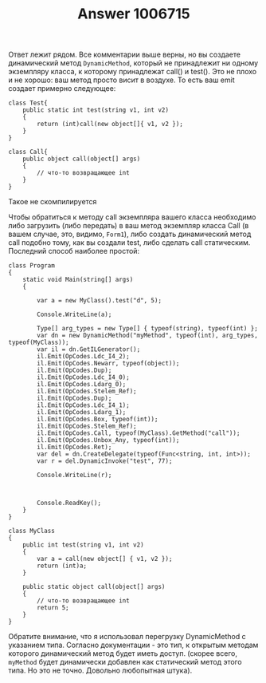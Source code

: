 ﻿---
title: "Answer 1006715"
se.owner.user_id: 271366
se.owner.display_name: "digital-mag"
se.owner.link: "https://ru.stackoverflow.com/users/271366/digital-mag"
se.answer_id: 1006715
se.question_id: 1006349
se.post_type: answer
se.score: 1
se.is_accepted: False
---
<p>Ответ лежит рядом. Все комментарии выше верны, но вы создаете динамический метод <code>DynamicMethod</code>, который не принадлежит ни одному экземпляру класса, к которому принадлежат call() и test(). Это не плохо и не хорошо: ваш метод просто висит в воздухе. То есть ваш emit создает примерно следующее: </p>

<pre><code>class Test{
    public static int test(string v1, int v2)
    { 
        return (int)call(new object[]{ v1, v2 });
    }    
}

class Call{
    public object call(object[] args)
    {
        // что-то возвращающее int
    }
}
</code></pre>

<p>Такое не скомпилируется</p>

<p>Чтобы обратиться к методу call экземпляра вашего класса необходимо либо загрузить  (либо передать) в ваш метод экземпляр класса Call (в вашем случае, это, видимо, <code>Form1</code>), либо создать динамический метод call подобно тому, как вы создали test, либо сделать call статическим. Последний способ наиболее простой:</p>

<pre><code>class Program
{
    static void Main(string[] args)
    {

        var a = new MyClass().test("d", 5);

        Console.WriteLine(a);

        Type[] arg_types = new Type[] { typeof(string), typeof(int) };
        var dn = new DynamicMethod("myMethod", typeof(int), arg_types, typeof(MyClass));
        var il = dn.GetILGenerator();                        
        il.Emit(OpCodes.Ldc_I4_2);
        il.Emit(OpCodes.Newarr, typeof(object));
        il.Emit(OpCodes.Dup);
        il.Emit(OpCodes.Ldc_I4_0);
        il.Emit(OpCodes.Ldarg_0);
        il.Emit(OpCodes.Stelem_Ref);
        il.Emit(OpCodes.Dup);
        il.Emit(OpCodes.Ldc_I4_1);
        il.Emit(OpCodes.Ldarg_1);
        il.Emit(OpCodes.Box, typeof(int));
        il.Emit(OpCodes.Stelem_Ref);
        il.Emit(OpCodes.Call, typeof(MyClass).GetMethod("call"));
        il.Emit(OpCodes.Unbox_Any, typeof(int));            
        il.Emit(OpCodes.Ret);
        var del = dn.CreateDelegate(typeof(Func&lt;string, int, int&gt;));
        var r = del.DynamicInvoke("test", 77);

        Console.WriteLine(r);



        Console.ReadKey();
    }
}

class MyClass
{
    public int test(string v1, int v2)
    {
        var a = call(new object[] { v1, v2 });
        return (int)a;
    }

    public static object call(object[] args)
    {
        // что-то возвращающее int
        return 5;
    }
}
</code></pre>

<p>Обратите внимание, что я использовал перегрузку DynamicMethod с указанием типа. Согласно документации - это тип, к открытым методам которого динамический метод будет иметь доступ. (скорее всего, <code>myMethod</code> будет динамически добавлен как статический метод этого типа. Но это не точно. Довольно любопытная штука). </p>
